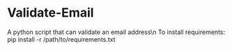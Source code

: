 # Validate-Email
A python script that can validate an email address\n
To install requirements: pip install -r /path/to/requirements.txt
